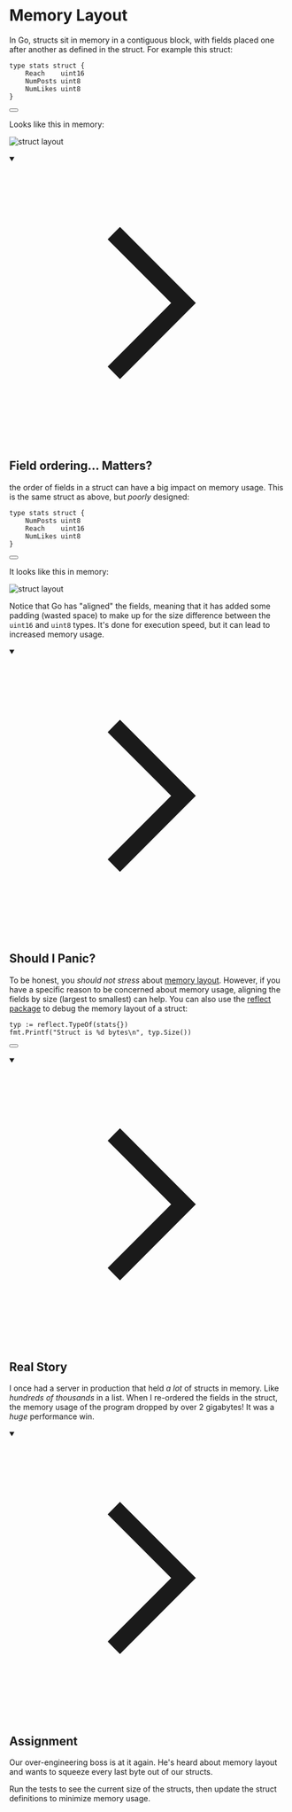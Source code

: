 <h1>Memory Layout</h1>
<p>In Go, structs sit in memory in a contiguous block, with fields placed one after another as defined in the struct. For example this struct:</p>

<div style="position: relative; isolation: isolate;">
  <pre class="language-go" tabindex="0"><code class="language-go"><span class="token tag">type</span> stats <span class="token tag">struct</span> <span class="token punctuation">{</span>
	Reach    <span class="token builtin">uint16</span>
	NumPosts <span class="token builtin">uint8</span>
	NumLikes <span class="token builtin">uint8</span>
<span class="token punctuation">}</span>
</code></pre>

  <button class="markdown-it-code-copy absolute right-2 top-2.5 z-10 m-1 h-6 w-6 cursor-pointer rounded bg-gray-950 text-gray-500 focus:outline-white hover:text-gray-200" data-clipboard-text="type stats struct {
	Reach    uint16
	NumPosts uint8
	NumLikes uint8
}" title="Copy to clipboard">
    <svg data-slot="icon" aria-hidden="true" fill="none" stroke-width="1.5" stroke="currentColor" viewBox="0 0 24 24" xmlns="http://www.w3.org/2000/svg">
      <rect width="8" height="4" x="8" y="2" rx="1" ry="1"></rect><path d="M16 4h2a2 2 0 0 1 2 2v14a2 2 0 0 1-2 2H6a2 2 0 0 1-2-2V6a2 2 0 0 1 2-2h2"></path>
  </svg>
  </button>
</div>
<p>Looks like this in memory:</p>
<p><img src="https://storage.googleapis.com/qvault-webapp-dynamic-assets/course_assets/X8Vr5mS.png" alt="struct layout"></p>
<details open="">
<summary>

<svg class="details-icon" xmlns="http://www.w3.org/2000/svg" fill="none" viewBox="0 0 24 24" stroke-width="1.5" stroke="currentColor">
  <path d="m9 18 6-6-6-6"></path>
</svg>
<h2>Field ordering... Matters?</h2>
</summary>
<p>the order of fields in a struct can have a big impact on memory usage. This is the same struct as above, but <em>poorly</em> designed:</p>

<div style="position: relative; isolation: isolate;">
  <pre class="language-go" tabindex="0"><code class="language-go"><span class="token tag">type</span> stats <span class="token tag">struct</span> <span class="token punctuation">{</span>
	NumPosts <span class="token builtin">uint8</span>
	Reach    <span class="token builtin">uint16</span>
	NumLikes <span class="token builtin">uint8</span>
<span class="token punctuation">}</span>
</code></pre>

  <button class="markdown-it-code-copy absolute right-2 top-2.5 z-10 m-1 h-6 w-6 cursor-pointer rounded bg-gray-950 text-gray-500 focus:outline-white hover:text-gray-200" data-clipboard-text="type stats struct {
	NumPosts uint8
	Reach    uint16
	NumLikes uint8
}" title="Copy to clipboard">
    <svg data-slot="icon" aria-hidden="true" fill="none" stroke-width="1.5" stroke="currentColor" viewBox="0 0 24 24" xmlns="http://www.w3.org/2000/svg">
      <rect width="8" height="4" x="8" y="2" rx="1" ry="1"></rect><path d="M16 4h2a2 2 0 0 1 2 2v14a2 2 0 0 1-2 2H6a2 2 0 0 1-2-2V6a2 2 0 0 1 2-2h2"></path>
  </svg>
  </button>
</div>
<p>It looks like this in memory:</p>
<p><img src="https://storage.googleapis.com/qvault-webapp-dynamic-assets/course_assets/BaBaUjQ.png" alt="struct layout"></p>
<p>Notice that Go has "aligned" the fields, meaning that it has added some padding (wasted space) to make up for the size difference between the <code>uint16</code> and <code>uint8</code> types. It's done for execution speed, but it can lead to increased memory usage.</p>
</details>
<details open="">
<summary>

<svg class="details-icon" xmlns="http://www.w3.org/2000/svg" fill="none" viewBox="0 0 24 24" stroke-width="1.5" stroke="currentColor">
  <path d="m9 18 6-6-6-6"></path>
</svg>
<h2>Should I Panic?</h2>
</summary>
<p>To be honest, you <em>should not stress</em> about <a href="https://go101.org/article/memory-layout.html" target="_blank" rel="noopener nofollow">memory layout</a>. However, if you have a specific reason to be concerned about memory usage, aligning the fields by size (largest to smallest) can help. You can also use the <a href="https://pkg.go.dev/reflect" target="_blank" rel="noopener nofollow">reflect package</a> to debug the memory layout of a struct:</p>

<div style="position: relative; isolation: isolate;">
  <pre class="language-go" tabindex="0"><code class="language-go">typ <span class="token operator">:=</span> reflect<span class="token punctuation">.</span><span class="token function">TypeOf</span><span class="token punctuation">(</span>stats<span class="token punctuation">{</span><span class="token punctuation">}</span><span class="token punctuation">)</span>
fmt<span class="token punctuation">.</span><span class="token function">Printf</span><span class="token punctuation">(</span><span class="token string">"Struct is %d bytes\n"</span><span class="token punctuation">,</span> typ<span class="token punctuation">.</span><span class="token function">Size</span><span class="token punctuation">(</span><span class="token punctuation">)</span><span class="token punctuation">)</span>
</code></pre>

  <button class="markdown-it-code-copy absolute right-2 top-2.5 z-10 m-1 h-6 w-6 cursor-pointer rounded bg-gray-950 text-gray-500 focus:outline-white hover:text-gray-200" data-clipboard-text="typ := reflect.TypeOf(stats{})
fmt.Printf(&quot;Struct is %d bytes\n&quot;, typ.Size())" title="Copy to clipboard">
    <svg data-slot="icon" aria-hidden="true" fill="none" stroke-width="1.5" stroke="currentColor" viewBox="0 0 24 24" xmlns="http://www.w3.org/2000/svg">
      <rect width="8" height="4" x="8" y="2" rx="1" ry="1"></rect><path d="M16 4h2a2 2 0 0 1 2 2v14a2 2 0 0 1-2 2H6a2 2 0 0 1-2-2V6a2 2 0 0 1 2-2h2"></path>
  </svg>
  </button>
</div>
</details>
<details open="">
<summary>

<svg class="details-icon" xmlns="http://www.w3.org/2000/svg" fill="none" viewBox="0 0 24 24" stroke-width="1.5" stroke="currentColor">
  <path d="m9 18 6-6-6-6"></path>
</svg>
<h2>Real Story</h2>
</summary>
<p>I once had a server in production that held <em>a lot</em> of structs in memory. Like <em>hundreds of thousands</em> in a list. When I re-ordered the fields in the struct, the memory usage of the program dropped by over 2 gigabytes! It was a <em>huge</em> performance win.</p>
</details>
<details open="">
<summary>

<svg class="details-icon" xmlns="http://www.w3.org/2000/svg" fill="none" viewBox="0 0 24 24" stroke-width="1.5" stroke="currentColor">
  <path d="m9 18 6-6-6-6"></path>
</svg>
<h2>Assignment</h2>
</summary>
<p>Our over-engineering boss is at it again. He's heard about memory layout and wants to squeeze every last byte out of our structs.</p>
<p>Run the tests to see the current size of the structs, then update the struct definitions to minimize memory usage.</p>
</details>
